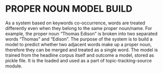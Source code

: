 # PROPER NOUN MODEL BUILD
As a system based on keywords co-occurrence, words are treated differently even when they belong to the same proper noun/name. For example, the proper noun “Thomas Edison” is broken into two separated words “Thomas” and “Edison”. The purpose of the system is to build a model to predict whether two adjacent words make up a proper noun, therefore they can be merged and treated as a single word.
The model is trained from the headline corpus itself and outcome a model, stored as pickle file. It is the loaded and used as a part of topic-tracking-source module.
